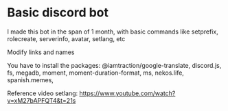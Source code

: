 # Basic discord bot

I made this bot in the span of 1 month, with basic commands like setprefix, rolecreate, serverinfo, avatar, setlang, etc

Modify links and names

You have to install the packages:
    @iamtraction/google-translate,
    discord.js,
    fs,
    megadb,
    moment,
    moment-duration-format,
    ms,
    nekos.life,
    spanish.memes,

Reference video setlang:
https://www.youtube.com/watch?v=xM27bAPFQT4&t=21s
